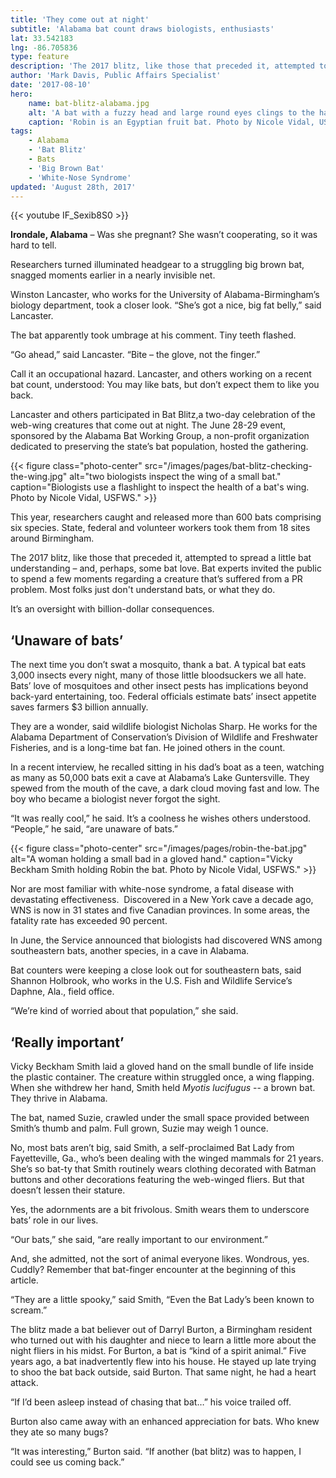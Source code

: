 ```yaml
---
title: 'They come out at night'
subtitle: 'Alabama bat count draws biologists, enthusiasts'
lat: 33.542183
lng: -86.705836
type: feature
description: 'The 2017 blitz, like those that preceded it, attempted to spread a little bat understanding – and, perhaps, some bat love. Bat experts invited the public to spend a few moments regarding a creature that’s suffered from a PR problem. Most folks just don’t understand bats, or what they do.'
author: 'Mark Davis, Public Affairs Specialist'
date: '2017-08-10'
hero:
    name: bat-blitz-alabama.jpg
    alt: 'A bat with a fuzzy head and large round eyes clings to the handler’s gloved hand'
    caption: 'Robin is an Egyptian fruit bat. Photo by Nicole Vidal, USFWS.'
tags:
    - Alabama
    - 'Bat Blitz'
    - Bats
    - 'Big Brown Bat'
    - 'White-Nose Syndrome'
updated: 'August 28th, 2017'
---
```


{{< youtube IF_Sexib8S0 >}}

**Irondale, Alabama** – Was she pregnant? She wasn’t cooperating, so it was hard to tell.

Researchers turned illuminated headgear to a struggling big brown bat, snagged moments earlier in a nearly invisible net.

Winston Lancaster, who works for the University of Alabama-Birmingham’s biology department, took a closer look.  “She’s got a nice, big fat belly,” said Lancaster.

The bat apparently took umbrage at his comment. Tiny teeth flashed.

“Go ahead,” said Lancaster. “Bite – the glove, not the finger.”

Call it an occupational hazard. Lancaster, and others working on a recent bat count, understood: You may like bats, but don’t expect them to like you back.

Lancaster and others participated in Bat Blitz,a two-day celebration of the web-wing creatures that come out at night. The June 28-29 event, sponsored by the Alabama Bat Working Group, a non-profit organization dedicated to preserving the state’s bat population, hosted the gathering.

{{< figure class="photo-center" src="/images/pages/bat-blitz-checking-the-wing.jpg" alt="two biologists inspect the wing of a small bat." caption="Biologists use a flashlight to inspect the health of a bat's wing. Photo by Nicole Vidal, USFWS." >}}

This year, researchers caught and released more than 600 bats comprising six species. State, federal and volunteer workers took them from 18 sites around Birmingham.

The 2017 blitz, like those that preceded it, attempted to spread a little bat understanding – and, perhaps, some bat love. Bat experts invited the public to spend a few moments regarding a creature that’s suffered from a PR problem. Most folks just don't understand bats, or what they do.

It’s an oversight with billion-dollar consequences.

## ‘Unaware of bats’

The next time you don’t swat a mosquito, thank a bat. A typical bat eats 3,000 insects every night, many of those little bloodsuckers we all hate.  Bats’ love of mosquitoes and other insect pests has implications beyond back-yard entertaining, too. Federal officials estimate bats’ insect appetite saves farmers $3 billion annually.

They are a wonder, said wildlife biologist Nicholas Sharp. He works for the Alabama Department of Conservation’s Division of Wildlife and Freshwater Fisheries, and is a long-time bat fan. He joined others in the count.

In a recent interview, he recalled sitting in his dad’s boat as a teen, watching as many as 50,000 bats exit a cave at Alabama’s Lake Guntersville.  They spewed from the mouth of the cave, a dark cloud moving fast and low. The boy who became a biologist never forgot the sight.

“It was really cool,” he said. It’s a coolness he wishes others understood. “People,” he said, “are unaware of bats.”

{{< figure class="photo-center" src="/images/pages/robin-the-bat.jpg" alt="A woman holding a small bad in a gloved hand." caption="Vicky Beckham Smith holding Robin the bat. Photo by Nicole Vidal, USFWS." >}}

Nor are most familiar with white-nose syndrome, a fatal disease with devastating effectiveness.  Discovered in a New York cave a decade ago, WNS is now in 31 states and five Canadian provinces. In some areas, the fatality rate has exceeded 90 percent. 

In June, the Service announced that biologists had discovered WNS among southeastern bats, another species, in a cave in Alabama.

Bat counters were keeping a close look out for southeastern bats, said Shannon Holbrook, who works in the U.S. Fish and Wildlife Service’s Daphne, Ala., field office.

“We’re kind of worried about that population,” she said.

## ‘Really important’

Vicky Beckham Smith laid a gloved hand on the small bundle of life inside the plastic container. The creature within struggled once, a wing flapping. When she withdrew her hand, Smith held *Myotis lucifugus* -- a brown bat. They thrive in Alabama.

The bat, named Suzie, crawled under the small space provided between Smith’s thumb and palm. Full grown, Suzie may weigh 1 ounce.

No, most bats aren’t big, said Smith, a self-proclaimed Bat Lady from Fayetteville, Ga., who’s been dealing with the winged mammals for 21 years. She’s so bat-ty that Smith routinely wears clothing decorated with Batman buttons and other decorations featuring the web-winged fliers. But that doesn’t lessen their stature.

Yes, the adornments are a bit frivolous. Smith wears them to underscore bats’ role in our lives.

“Our bats,” she said, “are really important to our environment.”

And, she admitted, not the sort of animal everyone likes. Wondrous, yes. Cuddly? Remember that bat-finger encounter at the beginning of this article.

“They are a little spooky,” said Smith, “Even the Bat Lady’s been known to scream.”

The blitz made a bat believer out of Darryl Burton, a Birmingham resident who turned out with his daughter and niece to learn a little more about the night fliers in his midst. For Burton, a bat is “kind of a spirit animal.” Five years ago, a bat inadvertently flew into his house. He stayed up late trying to shoo the bat back outside, said Burton. That same night, he had a heart attack. 

“If I’d been asleep instead of chasing that bat…” his voice trailed off.

Burton also came away with an enhanced appreciation for bats. Who knew they ate so many bugs?

“It was interesting,” Burton said. “If another (bat blitz) was to happen, I could see us coming back.”
